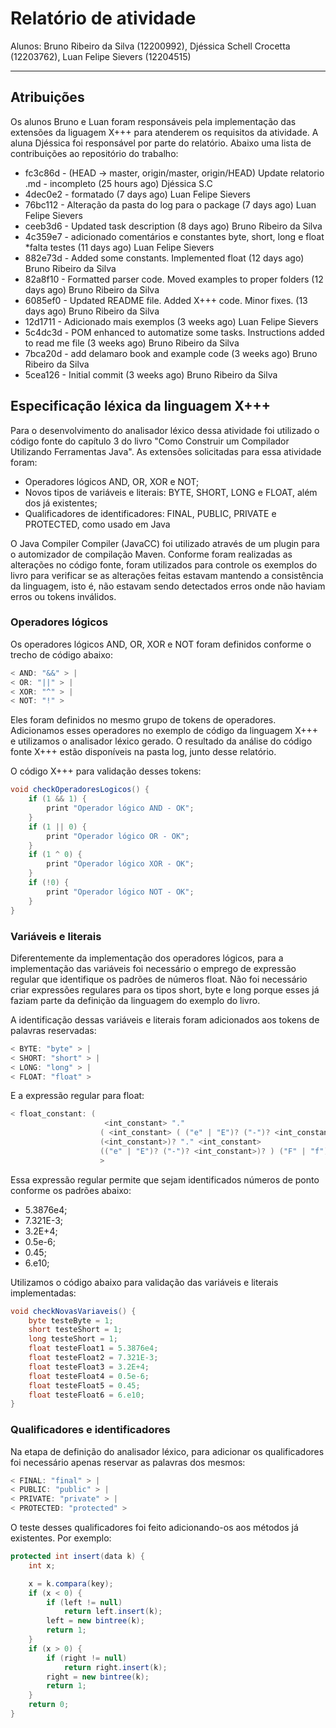# Relatório de atividade

Alunos: Bruno Ribeiro da Silva (12200992), Djéssica Schell Crocetta (12203762), Luan Felipe Sievers (12204515)

---

## Atribuições

Os alunos Bruno e Luan foram responsáveis pela implementação das extensões da liguagem X+++ para atenderem os requisitos da atividade. A aluna Djéssica foi responsável por parte do relatório. Abaixo uma lista de contribuições ao repositório do trabalho:

* fc3c86d - (HEAD -> master, origin/master, origin/HEAD) Update relatorio .md - incompleto (25 hours ago) Djéssica S.C
* 4dec0e2 - formatado (7 days ago) Luan Felipe Sievers
* 76bc112 - Alteração da pasta do log para o package (7 days ago) Luan Felipe Sievers
* ceeb3d6 - Updated task description (8 days ago) Bruno Ribeiro da Silva
* 4c359e7 - adicionado comentários e constantes byte, short, long e float *falta testes (11 days ago) Luan Felipe Sievers
* 882e73d - Added some constants. Implemented float (12 days ago) Bruno Ribeiro da Silva
* 82a8f10 - Formatted parser code. Moved examples to proper folders (12 days ago) Bruno Ribeiro da Silva
* 6085ef0 - Updated README file. Added X+++ code. Minor fixes. (13 days ago) Bruno Ribeiro da Silva
* 12d1711 - Adicionado mais exemplos (3 weeks ago) Luan Felipe Sievers
* 5c4dc3d - POM enhanced to automatize some tasks. Instructions added to read me file (3 weeks ago) Bruno Ribeiro da Silva
* 7bca20d - add delamaro book and example code (3 weeks ago) Bruno Ribeiro da Silva
* 5cea126 - Initial commit (3 weeks ago) Bruno Ribeiro da Silva

## Especificação léxica da linguagem X+++

Para o desenvolvimento do analisador léxico dessa atividade foi utilizado o código fonte do capítulo 3 do livro "Como Construir um Compilador Utilizando Ferramentas Java". As extensões solicitadas para essa atividade foram:

* Operadores lógicos AND, OR, XOR e NOT;
* Novos tipos de variáveis e literais: BYTE, SHORT, LONG e FLOAT, além dos já existentes;
* Qualificadores de identificadores: FINAL, PUBLIC, PRIVATE e PROTECTED, como usado em Java

O Java Compiler Compiler (JavaCC) foi utilizado através de um plugin para o automizador de compilação Maven. Conforme foram realizadas as alterações no código fonte, foram utilizados para controle os exemplos do livro para verificar se as alterações feitas estavam mantendo a consistência da linguagem, isto é, não estavam sendo detectados erros onde não haviam erros ou tokens inválidos.

### Operadores lógicos

Os operadores lógicos AND, OR, XOR e NOT foram definidos conforme o trecho de código abaixo:

```java
< AND: "&&" > |
< OR: "||" > |
< XOR: "^" > |
< NOT: "!" >
```

Eles foram definidos no mesmo grupo de tokens de operadores. Adicionamos esses operadores no exemplo de código da linguagem X+++ e utilizamos o analisador léxico gerado. O resultado da análise do código fonte X+++ estão disponíveis na pasta log, junto desse relatório.

O código X+++ para validação desses tokens:

```java
void checkOperadoresLogicos() {
    if (1 && 1) {
        print "Operador lógico AND - OK";
    }
    if (1 || 0) {
        print "Operador lógico OR - OK";
    }
    if (1 ^ 0) {
        print "Operador lógico XOR - OK";
    }
    if (!0) {
        print "Operador lógico NOT - OK";
    }
}
```

### Variáveis e literais

Diferentemente da implementação dos operadores lógicos, para a implementação das variáveis foi necessário o emprego de expressão regular que identifique os padrões de números float. Não foi necessário criar expressões regulares para os tipos short, byte e long porque esses já faziam parte da definição da linguagem do exemplo do livro.

A identificação dessas variáveis e literais foram adicionados aos tokens de palavras reservadas:

```java
< BYTE: "byte" > |
< SHORT: "short" > |
< LONG: "long" > |
< FLOAT: "float" >
```

E a expressão regular para float:

```java
< float_constant: (
                     <int_constant> "."
                    ( <int_constant> ( ("e" | "E")? ("-")? <int_constant> )? )? |
                    (<int_constant>)? "." <int_constant>
                    (("e" | "E")? ("-")? <int_constant>)? ) ("F" | "f")?
                    >
```

Essa expressão regular permite que sejam identificados números de ponto conforme os padrões abaixo:

* 5.3876e4;
* 7.321E-3;
* 3.2E+4;
* 0.5e-6;
* 0.45;
* 6.e10;

Utilizamos o código abaixo para validação das variáveis e literais implementadas:

```java
void checkNovasVariaveis() {
    byte testeByte = 1;
    short testeShort = 1;
    long testeShort = 1;
    float testeFloat1 = 5.3876e4;
    float testeFloat2 = 7.321E-3;
    float testeFloat3 = 3.2E+4;
    float testeFloat4 = 0.5e-6;
    float testeFloat5 = 0.45;
    float testeFloat6 = 6.e10;
}
```

### Qualificadores e identificadores

Na etapa de definição do analisador léxico, para adicionar os qualificadores foi necessário apenas reservar as palavras dos mesmos:

```java
< FINAL: "final" > |
< PUBLIC: "public" > |
< PRIVATE: "private" > |
< PROTECTED: "protected" >
```

O teste desses qualificadores foi feito adicionando-os aos métodos já existentes. Por exemplo:

```java
protected int insert(data k) {
    int x;

    x = k.compara(key);
    if (x < 0) {
        if (left != null)
            return left.insert(k);
        left = new bintree(k);
        return 1;
    }
    if (x > 0) {
        if (right != null)
            return right.insert(k);
        right = new bintree(k);
        return 1;
    }
    return 0;
}
```
